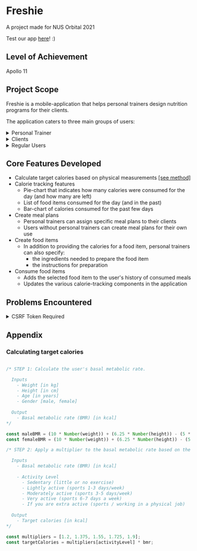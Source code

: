 # Freshie
A project made for NUS Orbital 2021

Test our app [here](https://expo.io/@jamesyeap/freshie)! :)
  
## Level of Achievement
Apollo 11
  
## Project Scope
Freshie is a mobile-application that helps personal trainers design nutrition programs for their clients.

The application caters to three main groups of users: 

<details>
  <summary>Personal Trainer</summary>
  
  ### Signing up
  ---
  After a personal trainer creates an account, he will be assigned a code that he can give to his clients to sign up with the application.
  
### Home Page
  ---
  Upon signing in, three main sections will be shown:
  
#### Clients
  > In this section, a personal trainer can access the relevant information for his clients, including:
  > - Meal plans assigned to the client
  > - Physical measurements (height, weight, etc)
  > - Target calories for the client
  
#### Meal Plans
  > In this section, a personal trainer can create a meal plan, assign it to a specific client, and make the necessary changes to it as needed.
  > 
  > A meal plan contains the following:
  > - The total calories for the food items contained in it
  > - The food items
  > To add variety to his client's nutrition plan and ensure better adherence, the application allows personal trainers to create multiple meal plans for the same client.
  
#### Food Items
  > In this section, a personal trainer can create a food item. In addition to specifying how many calories it provides, he can also provide his client with information on:
  > - the ingredients needed to prepare it
  > - the steps to follow to prepare it
</details>

<details>
  <summary>Clients</summary>
  
### Signing up
  ---
During sign-up, a client can provide his personal trainer's referral code to associate their accounts.
  
### Home Page
  ---
After signing in, a client will be sent to the Home page, with 3 main components:
  - A pie-chart showing how many calories were consumed (and how many are left)
  - A section with a history of food items consumed for the day (and the past)
  - A bar-chart showing the total-calories consumed for each day of the current week

At meal times, a client can decide what to eat by navigating to three main sections:

#### Meal Plans
  > In this section, a client can view the customized meal plans made for him by his personal-trainer. 
  > Information on how to and what is needed to prepare the food items can also be accessed here.

#### Custom Food Items
  > Although it is an ideal outcome, it would be unrealistic to expect a client to follow the prescribed meal-plan all the time. 
  > 
  > Hence, the application also allows clients to create their own food items.

#### Favorites
  > This section holds the food items that a client has marked as a personal favorite.
</details>

<details>
  <summary>Regular Users</summary>
  
### Functionality
By and large, users without a personal trainer will be able to use the application much like a client of a personal trainer would, with the exception that they have to create their own meal plans instead.
</details>

## Core Features Developed
  - Calculate target calories based on physical measurements [[see method]](#calculating-target-calories)
  - Calorie tracking features
      - Pie-chart that indicates how many calories were consumed for the day (and how many are left)
      - List of food items consumed for the day (and in the past)
      - Bar-chart of calories consumed for the past few days
  - Create meal plans
      - Personal trainers can assign specific meal plans to their clients
      - Users without personal trainers can create meal plans for their own use
  - Create food items
     - In addition to providing the calories for a food item, personal trainers can also specify:
         - the ingredients needed to prepare the food item
         - the instructions for preparation
  - Consume food items
    - Adds the selected food item to the user's history of consumed meals
    - Updates the various calorie-tracking components in the application

## Problems Encountered
<details>
  <summary>CSRF Token Required</summary>
  
### Error
`CSRF Failed: CSRF token missing or incorrect.`
  
### Solution
  <pre>
    <code>
    from django.views.decorators.csrf import csrf_exempt
    # ... other code in the file
    
    @csrf_exempt
    def functional_view(request):
      # ... code inside the function
    </code>
  </pre>
</details>
 

## Appendix
  
### Calculating target calories
``` Javascript

/* STEP 1: Calculate the user's basal metabolic rate.

  Inputs
    - Weight [in kg]
    - Height [in cm]
    - Age [in years]
    - Gender [male, female]
  
  Output
    - Basal metabolic rate (BMR) [in kcal]
*/

const maleBMR = (10 * Number(weight)) + (6.25 * Number(height)) - (5 * Number(age)) + 5;
const femaleBMR = (10 * Number(weight)) + (6.25 * Number(height)) - (5 * Number(age)) - 161;

/* STEP 2: Apply a multiplier to the basal metabolic rate based on the user's activity level.

  Inputs
    - Basal metabolic rate (BMR) [in kcal]
    
    - Activity Level
      - Sedentary (little or no exercise)
      - Lightly active (sports 1-3 days/week)
      - Moderately active (sports 3-5 days/week)
      - Very active (sports 6-7 days a week)
      - If you are extra active (sports / working in a physical job)
  
  Output
    - Target calories [in kcal]
*/

const multipliers = [1.2, 1.375, 1.55, 1.725, 1.9];
const targetCalories = multipliers[activityLevel] * bmr;

```
